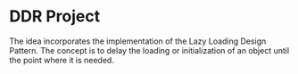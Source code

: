 # DDR Project

The idea incorporates the implementation of the Lazy Loading Design Pattern. The concept is to delay the loading or initialization of an object until the point where it is needed.
